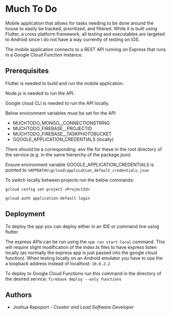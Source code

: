 # Much To Do

Mobile application that allows for tasks needing to be done around the house to easily be tracked, prioritized, and filtered. While it is built using Flutter, a cross platform framework, all testing and executables are targeted to Android since I do not have a way currently of testing on iOS.

The mobile application connects to a REST API running on Express that runs in a Google Cloud Function instance.

## Prerequisites

Flutter is needed to build and run the mobile application.

Node.js is needed to run the API.

Google cloud CLI is needed to run the API locally.

Below environment variables must be set for the API

- MUCHTODO_MONGO__CONNECTIONSTRING
- MUCHTODO_FIREBASE__PROJECTID
- MUCHTODO_FIREBASE__TASKPHOTOBUCKET
- GOOGLE_APPLICATION_CREDENTIALS (locally)

There should be a corresponding .env file for these in the root directory of the service (e.g. in the same hierarchy of the package.json)

Ensure environment variable GOOGLE_APPLICATION_CREDENTIALS is pointed to `%APPDATA%\gcloud\application_default_credentials.json`

To switch locally between projects run the below commands:

`gcloud config set project <ProjectId>`

`gcloud auth application-default login`

## Deployment

To deploy the app you can deploy either in an IDE or command line using flutter.

The express APIs can be run using the `npm run start-local` command. This will require slight modification of the index.ts files to have express listen locally (as normally the express app is just passed into the google cloud function). When testing locally on an Android emulator you have to use the a loopback address instead of localhost: `10.0.2.2`

To deploy to Google Cloud Functions run this command in the directory of the desired service:
`firebase deploy --only functions`


## Authors

- Joshua Rapoport - *Creator and Lead Software Developer*
